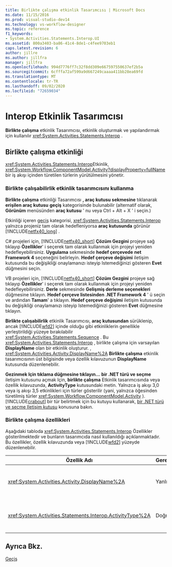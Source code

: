 ```yaml
---
title: Birlikte çalışma etkinlik Tasarımcısı | Microsoft Docs
ms.date: 11/15/2016
ms.prod: visual-studio-dev14
ms.technology: vs-workflow-designer
ms.topic: reference
f1_keywords:
- System.Activities.Statements.Interop.UI
ms.assetid: 800a3403-ba86-41c4-8de1-c4fee9703eb1
caps.latest.revision: 6
author: jillre
ms.author: jillfra
manager: jillfra
ms.openlocfilehash: 994d7776ff7c32f8dd309e667597550637ef2b5a
ms.sourcegitcommit: 6cfffa72af599a9d667249caaaa411bb28ea69fd
ms.translationtype: MT
ms.contentlocale: tr-TR
ms.lasthandoff: 09/02/2020
ms.locfileid: "72659034"
---
```

# <a name="interop-activity-designer"></a>Interop Etkinlik Tasarımcısı
**Birlikte çalışma** etkinlik Tasarımcısı, etkinlik oluşturmak ve yapılandırmak için kullanılır <xref:System.Activities.Statements.Interop> .

## <a name="the-interop-activity"></a>Birlikte çalışma etkinliği
 <xref:System.Activities.Statements.Interop>Etkinlik, <xref:System.Workflow.ComponentModel.Activity?displayProperty=fullName> bir iş akışı içinden türetilen türlerin yürütülmesini yönetir.

### <a name="using-the-interop-activity-designer"></a>Birlikte çalışabilirlik etkinlik tasarımcısını kullanma
 **Birlikte çalışma** etkinliği Tasarımcısı **, araç kutusu sekmesine** tıklanarak **erişilen araç kutusu** **geçiş** kategorisinde bulunabilir (alternatif olarak, **Görünüm** menüsünden **araç kutusu** ' nu veya Ctrl + Alt + X ' i seçin.)

 Etkinliği içeren [geçiş](../workflow-designer/migration-activity-designers.md) kategorisi, <xref:System.Activities.Statements.Interop> yalnızca projeniz tam olarak hedefleniyorsa **araç kutusunda** görünür [!INCLUDE[netfx40_long](../includes/netfx40-long-md.md)] .

 C# projeleri için, [!INCLUDE[netfx40_short](../includes/netfx40-short-md.md)] **Çözüm Gezgini** projeye sağ tıklayıp **Özellikler**' i seçerek tam olarak kullanmak için projeyi yeniden hedefleyebilirsiniz. **Uygulama** sekmesinde **hedef çerçevede** **net Framework 4** seçeneğini belirleyin. **Hedef çerçeve değişimi** iletişim kutusunda bu değişikliği onaylamanızı isteyip Istemediğinizi gösteren **Evet** düğmesini seçin.

 VB projeleri için, [!INCLUDE[netfx40_short](../includes/netfx40-short-md.md)] **Çözüm Gezgini** projeye sağ tıklayıp **Özellikler**' i seçerek tam olarak kullanmak için projeyi yeniden hedefleyebilirsiniz. **Derle** sekmesinde **Gelişmiş derleme seçenekleri** düğmesine tıklayın. **Hedef çerçeve listesinden** **.NET Framework 4** ' ü seçin ve ardından **Tamam**' a tıklayın. **Hedef çerçeve değişimi** iletişim kutusunda bu değişikliği onaylamanızı isteyip Istemediğinizi gösteren **Evet** düğmesine tıklayın.

 **Birlikte çalışabilirlik** etkinlik Tasarımcısı, **araç kutusundan** sürüklenip, ancak [!INCLUDE[wfd2](../includes/wfd2-md.md)] içinde olduğu gibi etkinliklerin genellikle yerleştirildiği yüzeye bırakılabilir <xref:System.Activities.Statements.Sequence> . Bu <xref:System.Activities.Statements.Interop> , birlikte çalışma için varsayılan **DisplayName** olan bir etkinlik oluşturur. , <xref:System.Activities.Activity.DisplayName%2A> **Birlikte çalışma** etkinlik tasarımcısının üst bilgisinde veya özellik kılavuzunun **DisplayName** kutusunda düzenlenebilir.

 **Gezinmek Için tıklama düğmesine tıklayın...** **bir .NET türü ve seçme** iletişim kutusunu açmak Için, **birlikte çalışma** Etkinlik tasarımcısında veya özellik kılavuzunda, **ActivityType** kutusundaki metin. Yalnızca iş akışı 3,0 veya iş akışı 3,5 etkinlikleri için türler gösterilir (yani, yalnızca öğesinden türetilmiş türler <xref:System.Workflow.ComponentModel.Activity> ). [!INCLUDE[crabout](../includes/crabout-md.md)] bir tür belirtmek için bu kutuyu kullanarak, [bir .NET türü ve seçme Iletişim kutusu](../workflow-designer/browse-and-select-a-dotnet-type-dialog-box.md) konusuna bakın.

### <a name="the-interop-properties"></a>Birlikte çalışma özellikleri
 Aşağıdaki tabloda <xref:System.Activities.Statements.Interop> Özellikler gösterilmektedir ve bunların tasarımcıda nasıl kullanıldığı açıklanmaktadır. Bu özellikler, özellik kılavuzunda veya [!INCLUDE[wfd2](../includes/wfd2-md.md)] yüzeyde düzenlenebilir.

|Özellik Adı|Gerekli|Kullanım|
|-------------------|--------------|-----------|
|<xref:System.Activities.Activity.DisplayName%2A>|Yanlış|Etkinliğin kolay adı <xref:System.Activities.Statements.Interop> . Varsayılan olarak birlikte çalışabilirlik ' dir. Görünen ad kesinlikle gerekli olmasa da, bir görünen ad kullanmak en iyi uygulamadır.|
|<xref:System.Activities.Statements.Interop.ActivityType%2A>|Doğru|Etkinliğin içerdiği etkinliğin türünü belirtir <xref:System.Activities.Statements.Interop> . Belirtilen bu tür öğesinden türetilmelidir <xref:System.Workflow.ComponentModel.Activity> .|

## <a name="see-also"></a>Ayrıca Bkz.
 [Geçiş](../workflow-designer/migration-activity-designers.md)